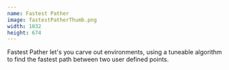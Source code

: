 ```yaml
---
name: Fastest Pather
image: fastestPatherThumb.png
width: 1032
height: 674
---
```


Fastest Pather let's you carve out environments, using a tuneable algorithm to find the fastest path between two user defined points.
